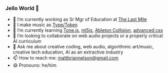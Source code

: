### Jello World 🦩

- 🔭 I’m currently working as Sr Mgr of Education at [The Last Mile](https://thelastmile.org/)
- 🎵 I make music as [Type/Token](https://tracedobjects.bandcamp.com/album/the-jagged-dog)
- 🌱 I’m currently learning [Tone.js](https://tonejs.github.io/), [ml5js](https://ml5js.org/), [Ableton Collision](https://www.ableton.com/en/blog/unlock-new-sonic-possibilities-collision/?mtm_campaign=related-recommendation&amp;mtm_source=blog&amp;mtm_medium=related), [advanced css](https://frontendmasters.com/courses/advanced-css-layouts/) 
- 👯 I’m looking to collaborate on web audio projects or a properly critical AI curriculum
- 💬 Ask me about creative coding, web audio, algorithmic art/music, creative tech education, AI as an extractive industry
- 📫 How to reach me: mattbriannelson@gmail.com
- 😄 Pronouns: he/him
